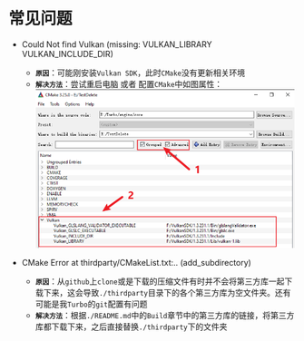 # 常见问题

* Could Not find Vulkan (missing: VULKAN_LIBRARY VULKAN_INCLUDE_DIR)
    * **`原因`**：可能刚安装`Vulkan SDK`，此时`CMake`没有更新相关环境
    * **`解决方法`**：尝试重启电脑 或者 配置`CMake`中如图属性：
    ![dsa](./images/FQA_CMakeCannotFindVulkan.png)

* CMake Error at thirdparty/CMakeList.txt:.. (add_subdirectory)
    * **`原因`**：从`github`上`clone`或是下载的压缩文件有时并不会将第三方库一起下载下来，这会导致`./thirdparty`目录下的各个第三方库为空文件夹。还有可能是我`Turbo`的`git`配置有问题
    * **`解决方法`**：根据`./README.md`中的`Build`章节中的第三方库的链接，将第三方库都下载下来，之后直接替换`./thirdparty`下的文件夹